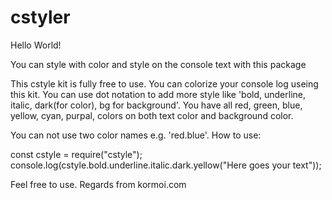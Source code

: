 # cstyler
Hello World!

You can style with color and style on the console text with this package

This cstyle kit is fully free to use. You can colorize your console log useing this kit. You can use dot notation to add more style like 'bold, underline, italic, dark(for color), bg for background'. You have all red, green, blue, yellow, cyan, purpal, colors on both text color and background color.

You can not use two color names e.g. 'red.blue'.
How to use: 

const cstyle = require("cstyle");
console.log(cstyle.bold.underline.italic.dark.yellow("Here goes your text"));

Feel free to use.
Regards from kormoi.com
